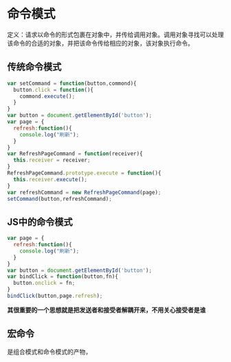 # 命令模式

定义：请求以命令的形式包裹在对象中，并传给调用对象。调用对象寻找可以处理该命令的合适的对象，并把该命令传给相应的对象，该对象执行命令。

## 传统命令模式

```js
var setCommand = function(button,commond){
  button.click = function(){
    commond.execute();
  }
}
var button = document.getElementById('button');
var page = {
  refresh:function(){
    console.log("刷新");
  }
}
var RefreshPageCommand = function(receiver){
  this.receiver = receiver;
}
RefreshPageCommand.prototype.execute = function(){
  this.receiver.execute();
}
var refreshCommand = new RefreshPageCommand(page);
setCommand(button,refreshCommand);
```

## JS中的命令模式

```js
var page = {
  refresh:function(){
    console.log("刷新");
  }
}
var button = document.getElementById('button');
var bindClick = function(button,fn){
  button.onclick = fn;
}
bindClick(button,page.refresh);
```

**其很重要的一个思想就是把发送者和接受者解耦开来，不用关心接受者是谁**

## 宏命令

是组合模式和命令模式的产物，